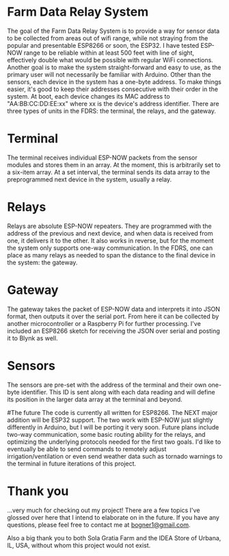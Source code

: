# Farm Data Relay System

The goal of the Farm Data Relay System is to provide a way for sensor data to be collected from areas out of wifi range, while not straying from the popular and presentable ESP8266 or soon, the ESP32. I have tested ESP-NOW range to be reliable within at least 500 feet with line of sight, effectively double what would be possible with regular WiFi connections. Another goal is to make the system straight-forward and easy to use, as the primary user will not necessarily be familiar with Arduino.
Other than the sensors, each device in the system has a one-byte address. To make things easier, it's good to keep their addresses consecutive with their order in the system. At boot, each device changes its MAC address to "AA:BB:CC:DD:EE:xx" where xx is the device's address identifier.
There are three types of units in the FDRS: the terminal, the relays, and the gateway.

# Terminal
The terminal receives individual ESP-NOW packets from the sensor modules and stores them in an array. At the moment, this is arbitrarily set to a six-item array. At a set interval, the terminal sends its data array to the preprogrammed next device in the system, usually a relay.

# Relays
Relays are absolute ESP-NOW repeaters. They are programmed with the address of the previous and next device, and when data is received from one, it delivers it to the other. It also works in reverse, but for the moment the system only supports one-way communication.
In the FDRS, one can place as many relays as needed to span the distance to the final device in the system: the gateway.

# Gateway
The gateway takes the packet of ESP-NOW data and interprets it into JSON format, then outputs it over the serial port. From here it can be collected by another microcontroller or a Raspberry Pi for further processing.
I've included an ESP8266 sketch for receiving the JSON over serial and posting it to Blynk as well.

# Sensors
The sensors are pre-set with the address of the terminal and their own one-byte identifier. This ID is sent along with each data reading and will define its position in the larger data array at the terminal and beyond.

#The future
The code is currently all written for ESP8266. The NEXT major addition will be ESP32 support. The two work with ESP-NOW just slightly differently in Arduino, but I will be porting it very soon.
Future plans include two-way communication, some basic routing ability for the relays, and optimizing the underlying protocols needed for the first two goals. I'd like to eventually be able to send commands to remotely adjust irrigation/ventilation or even send weather data such as tornado warnings to the terminal in future iterations of this project.

# Thank you
...very much for checking out my project! There are a few topics I've glossed over here that I intend to elaborate on in the future. If you have any questions, please feel free to contact me at bogner1@gmail.com.

Also a big thank you to both Sola Gratia Farm and the IDEA Store of Urbana, IL, USA, without whom this project would not exist.

